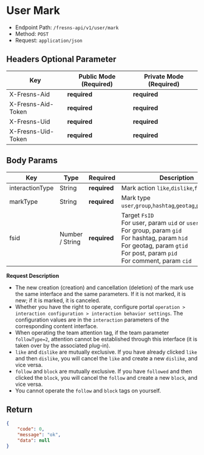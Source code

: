 # User Mark

- Endpoint Path: `/fresns-api/v1/user/mark`
- Method: `POST`
- Request: `application/json`

## Headers Optional Parameter

| Key | Public Mode (Required) | Private Mode (Required) |
| --- | --- | --- |
| X-Fresns-Aid | **required** | **required** |
| X-Fresns-Aid-Token | **required** | **required** |
| X-Fresns-Uid | **required** | **required** |
| X-Fresns-Uid-Token | **required** | **required** |

## Body Params

| Key | Type | Required | Description |
| --- | --- | --- | --- |
| interactionType | String | **required** | Mark action `like`,`dislike`,`follow`,`block` |
| markType | String | **required** | Mark type `user`,`group`,`hashtag`,`geotag`,`post`,`comment` |
| fsid | Number / String | **required** | Target `FsID`<br>For user, param `uid` or `username`<br>For group, param `gid`<br>For hashtag, param `hid`<br>For geotag, param `gtid`<br>For post, param `pid`<br>For comment, param `cid` |

**Request Description**

- The new creation (creation) and cancellation (deletion) of the mark use the same interface and the same parameters. If it is not marked, it is new; if it is marked, it is canceled.
- Whether you have the right to operate, configure portal `operation > interaction configuration > interaction behavior settings`. The configuration values are in the `interaction` parameters of the corresponding content interface.
- When operating the team attention tag, if the team parameter `followType=2`, attention cannot be established through this interface (it is taken over by the associated plug-in).
- `like` and `dislike` are mutually exclusive. If you have already clicked `like` and then `dislike`, you will cancel the `like` and create a new `dislike`, and vice versa.
- `follow` and `block` are mutually exclusive. If you have `followed` and then clicked the `block`, you will cancel the `follow` and create a new `block`, and vice versa.
- You cannot operate the `follow` and `block` tags on yourself.

## Return

```json
{
    "code": 0,
    "message": "ok",
    "data": null
}
```
